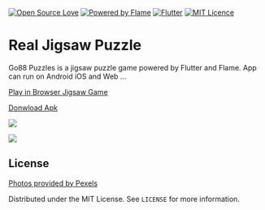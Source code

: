 [![Open Source Love](https://badges.frapsoft.com/os/v1/open-source.svg?v=102)](https://github.com/xfans/app)
[![Powered by Flame](https://img.shields.io/badge/Powered%20by-%F0%9F%94%A5-orange.svg)](https://flame-engine.org)
[![Flutter](https://img.shields.io/badge/Made%20with-Flutter-blue.svg)](https://flutter.dev/)
[![MIT Licence](https://badges.frapsoft.com/os/mit/mit.svg?v=103)](https://opensource.org/licenses/mit-license.php)


# Real Jigsaw Puzzle

Go88 Puzzles is a jigsaw puzzle game powered by Flutter and Flame.
App can run on Android iOS and Web ...

[Play in Browser Jigsaw Game](https://jigsaw.xfans.me)

[Donwload Apk](https://github.com/xfans/app/raw/master/apk/real_puzzle_1.0.3.apk)

![](https://github.com/xfans/app/blob/master/screenshot/real-puzzle01.webp)

![](https://github.com/xfans/app/blob/master/screenshot/real-puzzle04.webp)



## License
[Photos provided by Pexels](https://www.pexels.com)

Distributed under the MIT License. See `LICENSE` for more information.
